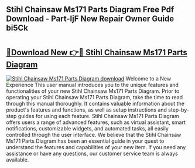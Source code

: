 ## Stihl Chainsaw Ms171 Parts Diagram Free Pdf Download - Part-IjF New Repair Owner Guide bi5Ck

# <h2><a href="http://dftko2.blite.top/?on=Stihl+Chainsaw+Ms171+Parts+Diagram">🔗Download New 👉🔴 Stihl Chainsaw Ms171 Parts Diagram</a></h2>

[![Stihl Chainsaw Ms171 Parts Diagram download](https://i.imgur.com/lujVjoI.png)](http://dftko2.blite.top/?on=Stihl+Chainsaw+Ms171+Parts+Diagram)
Welcome to a New Experience This user manual introduces you to the unique features and functionalities of your new Stihl Chainsaw Ms171 Parts Diagram. Prior to operating your Stihl Chainsaw Ms171 Parts Diagram, take the time to read through this manual thoroughly. It contains valuable information about the product's features and functions, as well as setup instructions and step-by-step guides for using each feature. Stihl Chainsaw Ms171 Parts Diagram offers users a range of advanced features, such as virtual assistant, smart notifications, customizable widgets, and automated tasks, all easily controlled through the user interface. We believe that the Stihl Chainsaw Ms171 Parts Diagram has been an essential guide in your quest to understand the features and capabilities of your new item. If you need any assistance or have any questions, our customer service team is always available.
